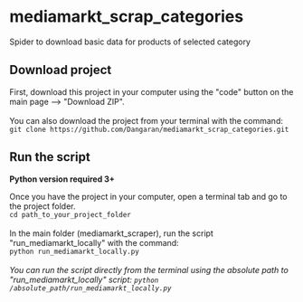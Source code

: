 # mediamarkt_scrap_categories
Spider to download basic data for products of selected category

## Download project
First, download this project in your computer using the "code" button on the main page --> "Download ZIP".\
\
You can also download the project from your terminal with the command:\
`git clone https://github.com/Dangaran/mediamarkt_scrap_categories.git`

## Run the script

**Python version required 3+**

Once you have the project in your computer, open a terminal tab and go to the project folder.\
`cd path_to_your_project_folder`
\
\
In the main folder (mediamarkt_scraper), run the script "run_mediamarkt_locally" with the command:\
`python run_mediamarkt_locally.py`
\
\
*You can run the script directly from the terminal using the absolute path to "run_mediamarkt_locally" script: `python /absolute_path/run_mediamarkt_locally.py`*


